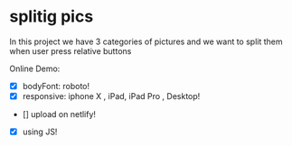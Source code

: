 # splitig pics 

In this project we have 3 categories of pictures and we want to split them when user press relative buttons

Online Demo:
 
- [x] bodyFont: roboto!
- [x] responsive: iphone X , iPad, iPad Pro , Desktop!
- [] upload on netlify!
- [x] using JS!

